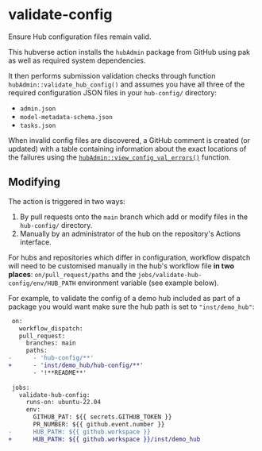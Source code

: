 # validate-config

Ensure Hub configuration files remain valid.

This hubverse action installs the `hubAdmin` package from GitHub using pak as well as required system dependencies.

It then performs submission validation checks through function `hubAdmin::validate_hub_config()` and assumes you have all three of the required configuration JSON files in your `hub-config/` directory:

 - `admin.json`
 - `model-metadata-schema.json`
 - `tasks.json`

When invalid config files are discovered, a GitHub comment is created (or updated) with a table containing information about the exact locations of the failures using the [`hubAdmin::view_config_val_errors()`](https://hubverse-org.github.io/hubAdmin/reference/view_config_val_errors.html) function. 

## Modifying

The action is triggered in two ways:

1. By pull requests onto the `main` branch which add or modify files in the `hub-config/` directory. 
2. Manually by an administrator of the hub on the repository's Actions interface.

For hubs and repositories which differ in configuration, workflow dispatch will need to be customised manually in the hub's workflow file **in two places**: `on/pull_request/paths` and the `jobs/validate-hub-config/env/HUB_PATH` environment variable (see example below).

For example, to validate the config of a demo hub included as part of a package you would want make sure the hub path is set to `"inst/demo_hub"`:

```diff
 on:
   workflow_dispatch:
   pull_request:
     branches: main
     paths:
-      - 'hub-config/**'
+      - 'inst/demo_hub/hub-config/**'
       - '!**README**'
 
 jobs:
   validate-hub-config:
     runs-on: ubuntu-22.04
     env:
       GITHUB_PAT: ${{ secrets.GITHUB_TOKEN }}
       PR_NUMBER: ${{ github.event.number }}
-      HUB_PATH: ${{ github.workspace }}
+      HUB_PATH: ${{ github.workspace }}/inst/demo_hub
```

